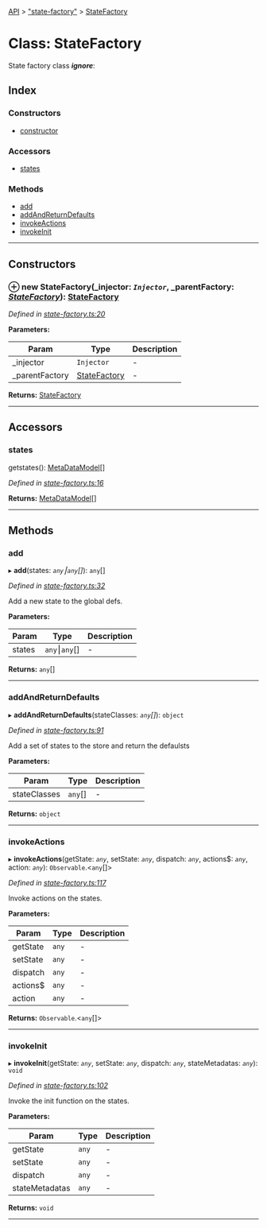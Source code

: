 [API](../README.md) > ["state-factory"](../modules/_state_factory_.md) > [StateFactory](../classes/_state_factory_.statefactory.md)

# Class: StateFactory

State factory class
*__ignore__*: 

## Index

### Constructors

* [constructor](_state_factory_.statefactory.md#constructor)

### Accessors

* [states](_state_factory_.statefactory.md#states)

### Methods

* [add](_state_factory_.statefactory.md#add)
* [addAndReturnDefaults](_state_factory_.statefactory.md#addandreturndefaults)
* [invokeActions](_state_factory_.statefactory.md#invokeactions)
* [invokeInit](_state_factory_.statefactory.md#invokeinit)

---

## Constructors
<a id="constructor"></a>

### ⊕ **new StateFactory**(_injector: *`Injector`*, _parentFactory: *[StateFactory](_state_factory_.statefactory.md)*): [StateFactory](_state_factory_.statefactory.md)

*Defined in [state-factory.ts:20](https://github.com/amcdnl/ngxs/blob/bb9eb5a/packages/store/src/state-factory.ts#L20)*

**Parameters:**

| Param | Type | Description |
| ------ | ------ | ------ |
| _injector | `Injector`   |  - |
| _parentFactory | [StateFactory](_state_factory_.statefactory.md)   |  - |

**Returns:** [StateFactory](_state_factory_.statefactory.md)

---

## Accessors
<a id="states"></a>

###  states

getstates(): [MetaDataModel](../interfaces/_internals_.metadatamodel.md)[]

*Defined in [state-factory.ts:16](https://github.com/amcdnl/ngxs/blob/bb9eb5a/packages/store/src/state-factory.ts#L16)*

**Returns:** [MetaDataModel](../interfaces/_internals_.metadatamodel.md)[]

___

## Methods
<a id="add"></a>

###  add

▸ **add**(states: *`any`⎮`any`[]*): `any`[]

*Defined in [state-factory.ts:32](https://github.com/amcdnl/ngxs/blob/bb9eb5a/packages/store/src/state-factory.ts#L32)*

Add a new state to the global defs.

**Parameters:**

| Param | Type | Description |
| ------ | ------ | ------ |
| states | `any`⎮`any`[]   |  - |

**Returns:** `any`[]

___

<a id="addandreturndefaults"></a>

###  addAndReturnDefaults

▸ **addAndReturnDefaults**(stateClasses: *`any`[]*): `object`

*Defined in [state-factory.ts:91](https://github.com/amcdnl/ngxs/blob/bb9eb5a/packages/store/src/state-factory.ts#L91)*

Add a set of states to the store and return the defaulsts

**Parameters:**

| Param | Type | Description |
| ------ | ------ | ------ |
| stateClasses | `any`[]   |  - |

**Returns:** `object`

___

<a id="invokeactions"></a>

###  invokeActions

▸ **invokeActions**(getState: *`any`*, setState: *`any`*, dispatch: *`any`*, actions$: *`any`*, action: *`any`*): `Observable`.<`any`[]>

*Defined in [state-factory.ts:117](https://github.com/amcdnl/ngxs/blob/bb9eb5a/packages/store/src/state-factory.ts#L117)*

Invoke actions on the states.

**Parameters:**

| Param | Type | Description |
| ------ | ------ | ------ |
| getState | `any`   |  - |
| setState | `any`   |  - |
| dispatch | `any`   |  - |
| actions$ | `any`   |  - |
| action | `any`   |  - |

**Returns:** `Observable`.<`any`[]>

___

<a id="invokeinit"></a>

###  invokeInit

▸ **invokeInit**(getState: *`any`*, setState: *`any`*, dispatch: *`any`*, stateMetadatas: *`any`*): `void`

*Defined in [state-factory.ts:102](https://github.com/amcdnl/ngxs/blob/bb9eb5a/packages/store/src/state-factory.ts#L102)*

Invoke the init function on the states.

**Parameters:**

| Param | Type | Description |
| ------ | ------ | ------ |
| getState | `any`   |  - |
| setState | `any`   |  - |
| dispatch | `any`   |  - |
| stateMetadatas | `any`   |  - |

**Returns:** `void`

___

